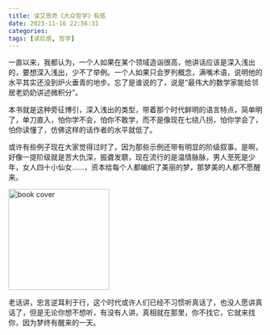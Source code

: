 ```yaml
---
title: 读艾思奇《大众哲学》有感
date: 2023-11-16 22:56:31
categories: 
tags: [读后感, 哲学]
---
```

一直以来，我都认为，一个人如果在某个领域造诣很高，他讲话应该是深入浅出的，要想深入浅出，少不了举例。一个人如果只会罗列概念，满嘴术语，说明他的水平其实还没到炉火垂青的地步。忘了是谁说的了，说是“最伟大的数学家能给邻居老奶奶讲述微积分”。

本书就是这种旁征博引，深入浅出的类型，带着那个时代鲜明的语言特点，简单明了，单刀直入，怕你学不会，怕你不敢学，而不是像现在七绕八拐，怕你学会了，怕你读懂了，仿佛这样的话作者的水平就低了。

或许有些例子现在大家觉得过时了，因为那些示例还带有明显的阶级叙事。是啊，好像一提阶级就是苦大仇深，振聋发聩，现在流行的是温情脉脉，男人至死是少年，女人四十小仙女……，资本给每个人都编织了美丽的梦，那梦美的人都不愿醒来。

<img alt="book cover" src="book_cover.jpeg" width="200">

老话讲，忠言逆耳利于行，这个时代或许人们已经不习惯听真话了，也没人愿讲真话了，但是无论你想不想听，有没有人讲，真相就在那里，你不找它，它就来找你，因为梦终有醒来的一天。
